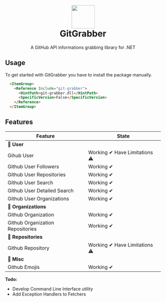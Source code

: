 <h1 align="center">
  <img src="https://i.imgur.com/JnSjFjJ.png" width="75px">
  <br>
  GitGrabber
</h1>
<p align="center">A GitHub API informations grabbing library for .NET</p>

## Usage
To get started with GitGrabber you have to install the package manually. 
```html
  <ItemGroup>
    <Reference Include="git-grabber">
      <HintPath>git-grabber.dll</HintPath>
      <SpecificVersion>False</SpecificVersion> 
    </Reference>
  </ItemGroup>
```

## Features
| Feature | State |
| --- | ----------- |
| 🔵 **User** |
| Gihub User | Working ✔ Have Limitations ⚠ |
| Github User Followers | Working ✔ |
| Github User Repositories | Working ✔ |
| Github User Search | Working ✔ |
| Github User Detailed Search | Working ✔ |
| Github User Organizations | Working ✔ |
| 🔵 **Organizations** |
| Github Organization | Working ✔ |
| Github Organization Repositories | Working ✔ |
| 🔵 **Repositories** |
| Github Repository | Working ✔ Have Limitations ⚠ |
| 🔵 **Misc** |
| Github Emojis | Working ✔ |

**Todo:**
- Develop Command Line Interface utility
- Add Exception Handlers to Fetchers
